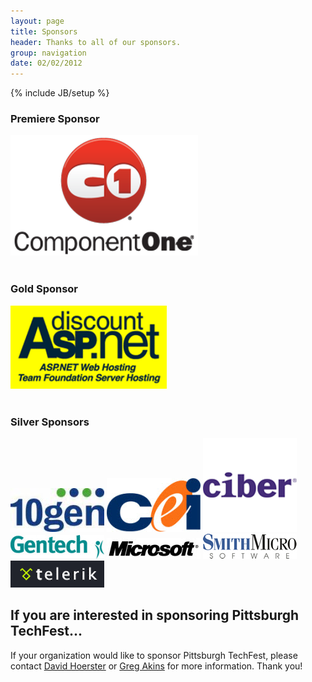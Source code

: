```yaml
---
layout: page
title: Sponsors
header: Thanks to all of our sponsors.
group: navigation
date: 02/02/2012
---
```

{% include JB/setup %}

<div class="sponsors sponsorspage clear">
  <h3>Premiere Sponsor</h3>
<a href="http://www.componentone.com/" target="_blank"><img src="/assets/themes/pghtechfest/images/componentone.png" alt="Component One" /></a>
<br><br>
<h3>Gold Sponsor</h3>
<a href="http://www.discountasp.net/" target="_blank"><img src="/assets/themes/pghtechfest/images/daspnet.gif" alt="Discount ASP.Net" /></a>
<br><br>
<h3>Silver Sponsors</h3>
<a href="http://www.10gen.com/" target="_blank"><img src="/assets/themes/pghtechfest/images/10gen.jpg" alt="10gen" /></a>
<a href="http://www.ceiamerica.com/" target="_blank"><img src="/assets/themes/pghtechfest/images/cei.jpg" alt="CEI" /></a>
<a href="http://www.ciber.com/" target="_blank"><img src="/assets/themes/pghtechfest/images/ciber.png" alt="Ciber" /></a>
<a href="http://www.gentech.com/" target="_blank"><img src="/assets/themes/pghtechfest/images/gentech.jpg" alt="Gentech" /></a>
<a href="http://www.microsoft.com/" target="_blank"><img src="/assets/themes/pghtechfest/images/microsoft.jpg" alt="Microsoft" /></a>
<a href="http://www.smithmicro.com/" target="_blank"><img src="/assets/themes/pghtechfest/images/SmithMicro_lrg.jpg" alt="Smith Micro" /></a>
<a href="http://www.telerik.com/" target="_blank"><img src="/assets/themes/pghtechfest/images/telerik.gif" alt="Telerik" /></a>
</div>

## If you are interested in sponsoring Pittsburgh TechFest...

If your organization would like to sponsor Pittsburgh TechFest, please contact [David Hoerster](mailto:dhoerster@gmail.com)
or [Greg Akins](mailto:angrygreg@gmail.com) for more information. Thank you!
